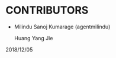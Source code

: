 CONTRIBUTORS
============

 - Milindu Sanoj Kumarage (agentmilindu)
   
   Huang Yang Jie


2018/12/05
